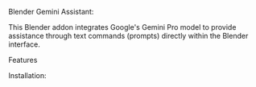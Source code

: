 Blender Gemini Assistant:

This Blender addon integrates Google's Gemini Pro model to provide assistance through text  commands (prompts) directly within the Blender interface.

Features


Installation:

